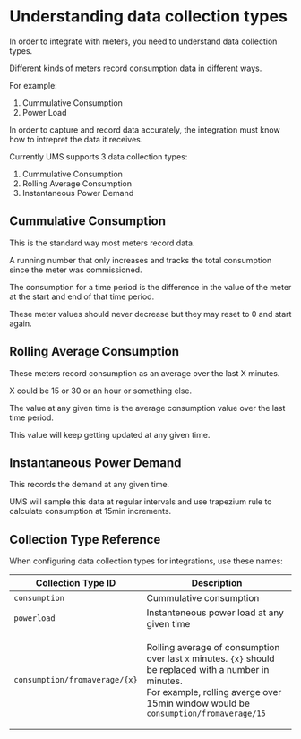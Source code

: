 # Understanding data collection types

In order to integrate with meters, you need to understand data collection types.

Different kinds of meters record consumption data in different ways.

For example:

1. Cummulative Consumption
2. Power Load



In order to capture and record data accurately, the integration must know how to intrepret the data it receives.

Currently UMS supports 3 data collection types:

1. Cummulative Consumption
2. Rolling Average Consumption
3. Instantaneous Power Demand



## Cummulative Consumption

This is the standard way most meters record data.

A running number that only increases and tracks the total consumption since the meter was commissioned.

The consumption for a time period is the difference in the value of the meter at the start and end of that time period.

These meter values should never decrease but they may reset to 0 and start again.



## Rolling Average Consumption

These meters record consumption as an average over the last X minutes.

X could be 15 or 30 or an hour or something else.

The value at any given time is the average consumption value over the last time period.

This value will keep getting updated at any given time.



## Instantaneous Power Demand

This records the demand at any given time.

UMS will sample this data at regular intervals and use trapezium rule to calculate consumption at 15min increments.



## Collection Type Reference

When configuring data collection types for integrations, use these names:

| Collection Type ID            | Description                                                                                                                                                                                                                             |
| ----------------------------- | --------------------------------------------------------------------------------------------------------------------------------------------------------------------------------------------------------------------------------------- |
| `consumption`                 | Cummulative consumption                                                                                                                                                                                                                 |
| `powerload`                   | Instanteneous power load at any given time                                                                                                                                                                                              |
| `consumption/fromaverage/{x}` | <p>Rolling average of consumption over last <code>x</code> minutes. <code>{x}</code> should be replaced with a number in minutes.<br>For example, rolling averge over 15min window would be <code>consumption/fromaverage/15</code></p> |

